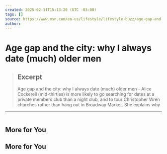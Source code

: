 ```yaml
---
created: 2025-02-11T15:13:20 (UTC -03:00)
tags: []
source: https://www.msn.com/en-us/lifestyle/lifestyle-buzz/age-gap-and-the-city-why-i-always-date-much-older-men/ar-AA1yL7Dy?ocid=winp2fptaskbarhover&cvid=fbe8ee802e7d4d7ba2dba18076b42791&ei=7
author: 
---
```


# Age gap and the city: why I always date (much) older men

> ## Excerpt
> Age gap and the city: why I always date (much) older men - Alice Cockerell (mid-thirties) is more likely to go searching for dates at a private members club than a night club, and to tour Christopher Wren churches rather than hang out in Broadway Market. She explains why

---
![](data:image/png;base64,iVBORw0KGgoAAAANSUhEUgAAAAEAAAABCAQAAAC1HAwCAAAAC0lEQVR42mNkYAAAAAYAAjCB0C8AAAAASUVORK5CYII=)

## More for You

## More for You
